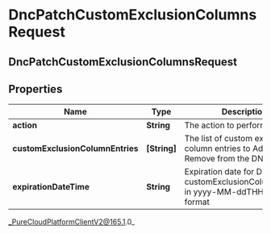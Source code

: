 # DncPatchCustomExclusionColumnsRequest

## DncPatchCustomExclusionColumnsRequest

## Properties

|Name | Type | Description | Notes|
|------------ | ------------- | ------------- | -------------|
| **action** | **String** | The action to perform | [optional] |
| **customExclusionColumnEntries** | **[String]** | The list of custom exclusion column entries to Add to / Remove from the DNC list  | [optional] |
| **expirationDateTime** | **String** | Expiration date for DNC customExclusionColumnEntries in yyyy-MM-ddTHH:mmZ format | [optional] |



_PureCloudPlatformClientV2@165.1.0_
